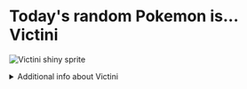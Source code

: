 # Today's random Pokemon is... Victini

![Victini shiny sprite](https://raw.githubusercontent.com/PokeAPI/sprites/master/sprites/pokemon/shiny/494.png)

<details>
<summary>Additional info about Victini</summary>

| srpite type | image |
|------|------|
| back_default | ![Victini back_default sprite](https://raw.githubusercontent.com/PokeAPI/sprites/master/sprites/pokemon/back/494.png) |
| back_shiny | ![Victini back_shiny sprite](https://raw.githubusercontent.com/PokeAPI/sprites/master/sprites/pokemon/back/shiny/494.png) |
| front_default | ![Victini front_default sprite](https://raw.githubusercontent.com/PokeAPI/sprites/master/sprites/pokemon/494.png) | </details>